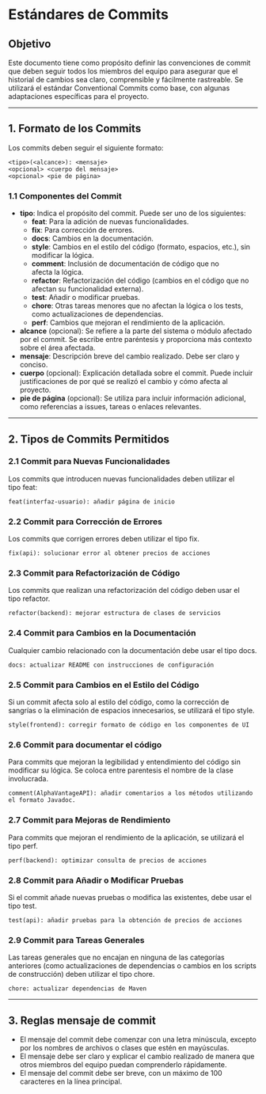 # Estándares de Commits

## **Objetivo**

Este documento tiene como propósito definir las convenciones de commit que deben seguir todos los miembros del equipo para asegurar que el historial de cambios sea claro, comprensible y fácilmente rastreable. Se utilizará el estándar Conventional Commits como base, con algunas adaptaciones específicas para el proyecto.

---

## **1. Formato de los Commits**

Los commits deben seguir el siguiente formato:

    <tipo>(<alcance>): <mensaje>
    <opcional> <cuerpo del mensaje>
    <opcional> <pie de página>

### **1.1 Componentes del Commit**

- **tipo**: Indica el propósito del commit. Puede ser uno de los siguientes:
    - **feat**: Para la adición de nuevas funcionalidades.
    - **fix**: Para corrección de errores.
    - **docs**: Cambios en la documentación.
    - **style**: Cambios en el estilo del código (formato, espacios, etc.), sin modificar la lógica.
    - **comment**: Inclusión de documentación de código que no afecta la lógica.
    - **refactor**: Refactorización del código (cambios en el código que no afectan su funcionalidad externa).
    - **test**: Añadir o modificar pruebas.
    - **chore**: Otras tareas menores que no afectan la lógica o los tests, como actualizaciones de dependencias.
    - **perf**: Cambios que mejoran el rendimiento de la aplicación.
- **alcance** (opcional): Se refiere a la parte del sistema o módulo afectado por el commit. Se escribe entre paréntesis y proporciona más contexto sobre el área afectada.
- **mensaje**: Descripción breve del cambio realizado. Debe ser claro y conciso.
- **cuerpo** (opcional): Explicación detallada sobre el commit. Puede incluir justificaciones de por qué se realizó el cambio y cómo afecta al proyecto.
- **pie de página** (opcional): Se utiliza para incluir información adicional, como referencias a issues, tareas o enlaces relevantes.

---

## **2. Tipos de Commits Permitidos**

### **2.1 Commit para Nuevas Funcionalidades**

Los commits que introducen nuevas funcionalidades deben utilizar el tipo feat:

    feat(interfaz-usuario): añadir página de inicio

### **2.2 Commit para Corrección de Errores**

Los commits que corrigen errores deben utilizar el tipo fix.

    fix(api): solucionar error al obtener precios de acciones

### **2.3 Commit para Refactorización de Código**

Los commits que realizan una refactorización del código deben usar el tipo refactor.

    refactor(backend): mejorar estructura de clases de servicios

### **2.4 Commit para Cambios en la Documentación**

Cualquier cambio relacionado con la documentación debe usar el tipo docs.

    docs: actualizar README con instrucciones de configuración  

### **2.5 Commit para Cambios en el Estilo del Código**

Si un commit afecta solo al estilo del código, como la corrección de sangrías o la eliminación de espacios innecesarios, se utilizará el tipo style.

    style(frontend): corregir formato de código en los componentes de UI    

### **2.6 Commit para documentar el código**

Para commits que mejoran la legibilidad y entendimiento del código sin modificar su lógica. Se coloca entre parentesis el nombre de la clase involucrada.

    comment(AlphaVantageAPI): añadir comentarios a los métodos utilizando el formato Javadoc.

### **2.7 Commit para Mejoras de Rendimiento**

Para commits que mejoran el rendimiento de la aplicación, se utilizará el tipo perf.

    perf(backend): optimizar consulta de precios de acciones    

### **2.8 Commit para Añadir o Modificar Pruebas**

Si el commit añade nuevas pruebas o modifica las existentes, debe usar el tipo test.

    test(api): añadir pruebas para la obtención de precios de acciones  

### **2.9 Commit para Tareas Generales**

Las tareas generales que no encajan en ninguna de las categorías anteriores (como actualizaciones de dependencias o cambios en los scripts de construcción) deben utilizar el tipo chore.

    chore: actualizar dependencias de Maven

---

## 3. Reglas mensaje de commit

- El mensaje del commit debe comenzar con una letra minúscula, excepto por los nombres de archivos o clases que estén en mayúsculas.
- El mensaje debe ser claro y explicar el cambio realizado de manera que otros miembros del equipo puedan comprenderlo rápidamente.
- El mensaje del commit debe ser breve, con un máximo de 100 caracteres en la línea principal.